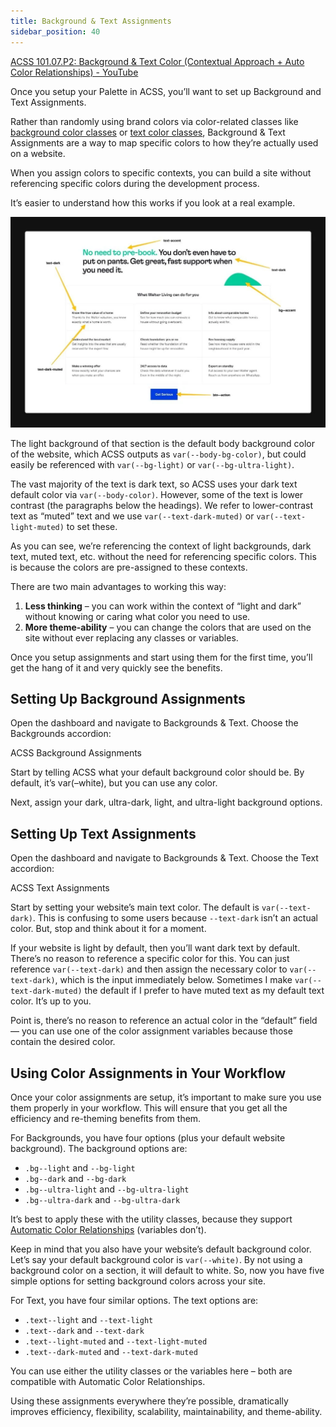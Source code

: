 ```yaml
---
title: Background & Text Assignments
sidebar_position: 40
---
```


[ACSS 101.07.P2: Background & Text Color (Contextual Approach + Auto Color Relationships) - YouTube](https://www.youtube.com/watch?v=xhFOgOBV774&embeds_referring_euri=https%3A%2F%2Fautomaticcss.com%2F)

Once you setup your Palette in ACSS, you’ll want to set up Background and Text Assignments.

Rather than randomly using brand colors via color-related classes like [background color classes](https://automaticcss.com/docs/background-color-classes/) or [text color classes](https://automaticcss.com/docs/text-classes/), Background & Text Assignments are a way to map specific colors to how they’re actually used on a website.

When you assign colors to specific contexts, you can build a site without referencing specific colors during the development process.

It’s easier to understand how this works if you look at a real example.

![](img/use-of-color.webp)

The light background of that section is the default body background color of the website, which ACSS outputs as `var(--body-bg-color)`, but could easily be referenced with `var(--bg-light)` or `var(--bg-ultra-light)`.

The vast majority of the text is dark text, so ACSS uses your dark text default color via `var(--body-color)`. However, some of the text is lower contrast (the paragraphs below the headings). We refer to lower-contrast text as “muted” text and we use `var(--text-dark-muted)` or `var(--text-light-muted)` to set these.

As you can see, we’re referencing the context of light backgrounds, dark text, muted text, etc. without the need for referencing specific colors. This is because the colors are pre-assigned to these contexts.

There are two main advantages to working this way:

1.  **Less thinking** – you can work within the context of “light and dark” without knowing or caring what color you need to use.
2.  **More theme-ability** – you can change the colors that are used on the site without ever replacing any classes or variables.

Once you setup assignments and start using them for the first time, you’ll get the hang of it and very quickly see the benefits.

## Setting Up Background Assignments

Open the dashboard and navigate to Backgrounds & Text. Choose the Backgrounds accordion:

ACSS Background Assignments

Start by telling ACSS what your default background color should be. By default, it’s var(–white), but you can use any color.

Next, assign your dark, ultra-dark, light, and ultra-light background options.

## Setting Up Text Assignments

Open the dashboard and navigate to Backgrounds & Text. Choose the Text accordion:

ACSS Text Assignments

Start by setting your website’s main text color. The default is `var(--text-dark)`. This is confusing to some users because `--text-dark` isn’t an actual color. But, stop and think about it for a moment.

If your website is light by default, then you’ll want dark text by default. There’s no reason to reference a specific color for this. You can just reference `var(--text-dark)` and then assign the necessary color to `var(--text-dark)`, which is the input immediately below. Sometimes I make `var(--text-dark-muted)` the default if I prefer to have muted text as my default text color. It’s up to you.

Point is, there’s no reason to reference an actual color in the “default” field — you can use one of the color assignment variables because those contain the desired color.

## Using Color Assignments in Your Workflow

Once your color assignments are setup, it’s important to make sure you use them properly in your workflow. This will ensure that you get all the efficiency and re-theming benefits from them.

For Backgrounds, you have four options (plus your default website background). The background options are:

- `.bg--light` and `--bg-light`
- `.bg--dark` and `--bg-dark`
- `.bg--ultra-light` and `--bg-ultra-light`
- `.bg--ultra-dark` and `--bg-ultra-dark`

It’s best to apply these with the utility classes, because they support [Automatic Color Relationships](https://automaticcss.com/docs/automatic-color-relationships/) (variables don’t).

Keep in mind that you also have your website’s default background color. Let’s say your default background color is `var(--white)`. By not using a background color on a section, it will default to white. So, now you have five simple options for setting background colors across your site.

For Text, you have four similar options. The text options are:

- `.text--light` and `--text-light`
- `.text--dark` and `--text-dark`
- `.text--light-muted` and `--text-light-muted`
- `.text--dark-muted` and `--text-dark-muted`

You can use either the utility classes or the variables here – both are compatible with Automatic Color Relationships.

Using these assignments everywhere they’re possible, dramatically improves efficiency, flexibility, scalability, maintainability, and theme-ability.
